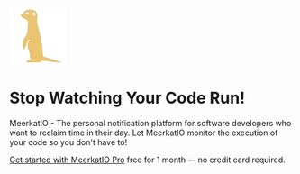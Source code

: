 <a title="Learn about MeerkatIO Community vs Pro" href="https://meerkatio.com">
  <img src="thumbnails/logo-transparent.png" width="100px" alt="Learn about MeerkatIO Pro" />
</a>

# Stop Watching Your Code Run!

MeerkatIO - The personal notification platform for software developers who want to reclaim time in their day. Let MeerkatIO monitor the execution of your code so you don't have to!

[Get started with MeerkatIO Pro](command:meerkat.login) free for 1 month — no credit card required.